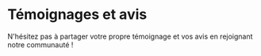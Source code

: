 # Témoignages et avis

N'hésitez pas à partager votre propre témoignage et vos avis en rejoignant notre communauté !

